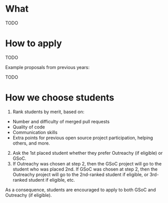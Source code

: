 # What

TODO

# How to apply

TODO

Example proposals from previous years:

TODO

# How we choose students

1. Rank students by merit, based on:
  - Number and difficulty of merged pull requests
  - Quality of code
  - Communication skills
  - Extra points for previous open source project participation, helping others, and more.
2. Ask the 1st placed student whether they prefer Outreachy (if eligible) or GSoC.
3. If Outreachy was chosen at step 2, then the GSoC project will go to the student who was placed 2nd. If GSoC was chosen at step 2, then the Outreachy project will go to the 2nd-ranked student if eligible, or 3rd-ranked student if eligible, etc.

As a consequence, students are encouraged to apply to both GSoC and Outreachy (if eligible).